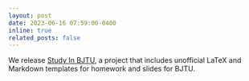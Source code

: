 ```yaml
---
layout: post
date: 2023-06-16 07:59:00-0400
inline: true
related_posts: false
---
```


We release [Study In BJTU](<(https://github.com/Rbrq03/Study-In-BJTU)>), a project that includes unofficial LaTeX and Markdown templates for homework and slides for BJTU.
